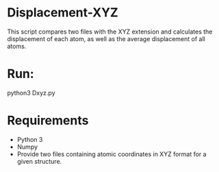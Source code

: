 # Displacement-XYZ
This script compares two files with the XYZ extension and calculates the displacement of each atom, as well as the average displacement of all atoms.

# Run:
python3 Dxyz.py

# Requirements
- Python 3
- Numpy
- Provide two files containing atomic coordinates in XYZ format for a given structure.
